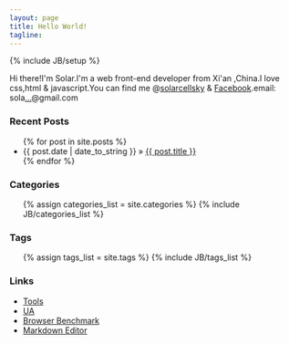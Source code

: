 ```yaml
---
layout: page
title: Hello World!
tagline: 
---
```

{% include JB/setup %}
<div markdown="1" class="row">
<div markdown="1" class="col-lg-6">
Hi there!I'm Solar.I'm a web front-end developer from Xi'an ,China.I love css,html & javascript.You can find me @<a href="https://twitter.com/solarcellsky">solarcellsky</a> & <a href="//www.facebook.com/solarcellsky">Facebook</a>.email: sola<a href="//www.google.com/recaptcha/mailhide/d?k=01dMB7YR-HLtqKltXRX8fA5A==&amp;c=urfzZrF2qCGFj75NTyesmTdBYJ-xNCwEPTh_R4DYh_Y=" onclick="window.open('//www.google.com/recaptcha/mailhide/d?k\07501dMB7YR-HLtqKltXRX8fA5A\75\75\46c\75urfzZrF2qCGFj75NTyesmTdBYJ-xNCwEPTh_R4DYh_Y\075', '', 'toolbar=0,scrollbars=0,location=0,statusbar=0,menubar=0,resizable=0,width=500,height=300'); return false;" title="Reveal this e-mail address">...</a>@gmail.com
<h3>Recent Posts</h3>
<ul markdown="1" class="posts">
{% for post in site.posts %}
<li><span>{{ post.date | date_to_string }}</span> &raquo; <a href="{{ BASE_PATH }}{{ post.url }}">{{ post.title }}</a></li>
{% endfor %}
</ul>
</div>
<div markdown="1" class="col-lg-6">
<h3>Categories</h3>
<ul markdown="1" class="tag_box inline">
{% assign categories_list = site.categories %}
{% include JB/categories_list %}
</ul>
<h3>Tags</h3>
<ul markdown="1" class="tag_box inline">
{% assign tags_list = site.tags %}  
{% include JB/tags_list %}
</ul>
<h3>Links</h3>
<ul markdown="1" class="tag_box inline">
<li><a href="tools/">Tools</a></li>
<li><a href="ua.html">UA</a></li>
<li><a href="//browserbench.org/">Browser Benchmark</a></li>
<li><a href="//mahua.jser.me/">Markdown Editor</a></li>
</ul>
</div>
</div>